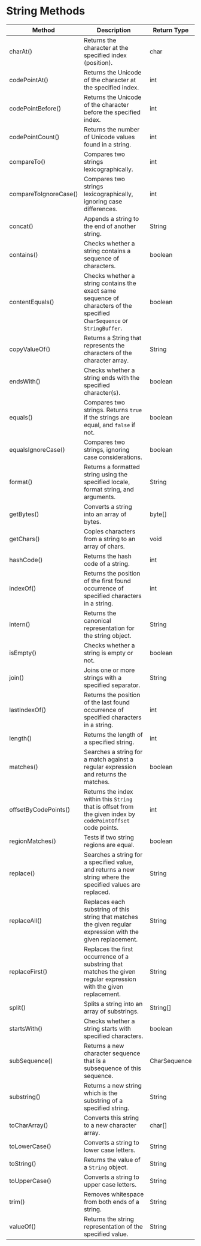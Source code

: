 # String Methods

| Method               | Description                                                          | Return Type  |
|----------------------|----------------------------------------------------------------------|--------------|
| charAt()            | Returns the character at the specified index (position).            | char         |
| codePointAt()       | Returns the Unicode of the character at the specified index.        | int          |
| codePointBefore()   | Returns the Unicode of the character before the specified index.    | int          |
| codePointCount()    | Returns the number of Unicode values found in a string.             | int          |
| compareTo()         | Compares two strings lexicographically.                             | int          |
| compareToIgnoreCase() | Compares two strings lexicographically, ignoring case differences. | int          |
| concat()           | Appends a string to the end of another string.                       | String       |
| contains()         | Checks whether a string contains a sequence of characters.          | boolean      |
| contentEquals()    | Checks whether a string contains the exact same sequence of characters of the specified `CharSequence` or `StringBuffer`. | boolean      |
| copyValueOf()      | Returns a String that represents the characters of the character array. | String       |
| endsWith()         | Checks whether a string ends with the specified character(s).       | boolean      |
| equals()          | Compares two strings. Returns `true` if the strings are equal, and `false` if not. | boolean      |
| equalsIgnoreCase() | Compares two strings, ignoring case considerations.                 | boolean      |
| format()          | Returns a formatted string using the specified locale, format string, and arguments. | String       |
| getBytes()        | Converts a string into an array of bytes.                            | byte[]       |
| getChars()        | Copies characters from a string to an array of chars.               | void         |
| hashCode()        | Returns the hash code of a string.                                  | int          |
| indexOf()        | Returns the position of the first found occurrence of specified characters in a string. | int          |
| intern()         | Returns the canonical representation for the string object.          | String       |
| isEmpty()        | Checks whether a string is empty or not.                            | boolean      |
| join()           | Joins one or more strings with a specified separator.               | String       |
| lastIndexOf()    | Returns the position of the last found occurrence of specified characters in a string. | int          |
| length()         | Returns the length of a specified string.                           | int          |
| matches()       | Searches a string for a match against a regular expression and returns the matches. | boolean      |
| offsetByCodePoints() | Returns the index within this `String` that is offset from the given index by `codePointOffset` code points. | int          |
| regionMatches()  | Tests if two string regions are equal.                              | boolean      |
| replace()       | Searches a string for a specified value, and returns a new string where the specified values are replaced. | String       |
| replaceAll()    | Replaces each substring of this string that matches the given regular expression with the given replacement. | String       |
| replaceFirst()  | Replaces the first occurrence of a substring that matches the given regular expression with the given replacement. | String       |
| split()        | Splits a string into an array of substrings.                          | String[]     |
| startsWith()   | Checks whether a string starts with specified characters.            | boolean      |
| subSequence()  | Returns a new character sequence that is a subsequence of this sequence. | CharSequence  |
| substring()    | Returns a new string which is the substring of a specified string.    | String       |
| toCharArray()  | Converts this string to a new character array.                        | char[]       |
| toLowerCase()  | Converts a string to lower case letters.                             | String       |
| toString()    | Returns the value of a `String` object.                               | String       |
| toUpperCase()  | Converts a string to upper case letters.                             | String       |
| trim()        | Removes whitespace from both ends of a string.                        | String       |
| valueOf()     | Returns the string representation of the specified value.             | String       |
